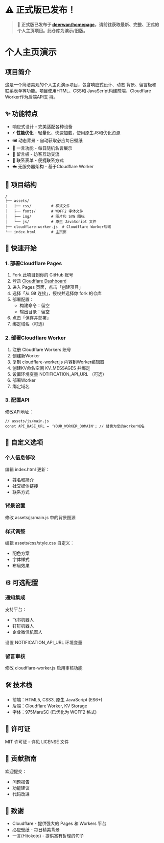 # ⚠️ 正式版已发布！

> 🚀 **正式版已发布于 [deerwan/homepage](https://github.com/deerwan/homepage)，请前往获取最新、完整、正式的个人主页项目。此仓库为演示/旧版。**

# 个人主页演示

## 项目简介

这是一个简洁美观的个人主页演示项目，包含响应式设计、动态
背景、留言板和联系表单等功能。项目使用HTML、CSS和
JavaScript构建前端，Cloudflare Worker作为后端API支
持。

## ✨ 功能特点

- 响应式设计 - 完美适配各种设备
- ⚡ **性能优化** - 轻量化、快速加载，使用原生JS和优化资源
- 🖼️ 动态背景 - 自动获取必应每日壁纸
- 💬 一言功能 - 每日随机名言展示
- 📝 留言板 - 访客互动交流
- 📧 联系表单 - 便捷联系方式
- ☁️ 无服务器架构 - 基于Cloudflare Worker

## 📂 项目结构

```
/
├── assets/
│   ├── css/         # 样式文件
│   ├── fonts/       # WOFF2 字体文件
│   ├── img/         # 图片和 SVG 图标
│   └── js/          # 原生 JavaScript 文件
├── cloudflare-worker.js  # Cloudflare Worker后端
└── index.html       # 主页面
```

## 🚀 快速开始

### 1. 部署Cloudflare Pages

1. Fork 此项目到你的 GitHub 账号
2. 登录 [Cloudflare Dashboard](https://dash.cloudflare.com)
3. 进入 Pages 页面，点击「创建项目」
4. 选择「从 Git 连接」，授权并选择你 fork 的仓库
5. 部署配置：
   - 构建命令：留空
   - 输出目录：留空
6. 点击「保存并部署」
7. 绑定域名（可选）

### 2. 部署Cloudflare Worker

1. 注册 Cloudflare Workers 账号
2. 创建新Worker
3. 复制 cloudflare-worker.js 内容到Worker编辑器
4. 创建KV命名空间 KV_MESSAGES 并绑定
5. 设置环境变量 NOTIFICATION_API_URL （可选）
6. 部署Worker
7. 绑定域名

### 3. 配置API

修改API地址：

```
// assets/js/main.js
const API_BASE_URL = 'YOUR_WORKER_DOMAIN'; // 替换为您的Worker域名
```


## 🎨 自定义选项

### 个人信息修改

编辑 index.html 更新：

- 姓名和简介
- 社交媒体链接
- 联系方式

### 背景设置

修改 assets/js/main.js 中的背景图源

### 样式调整

编辑 assets/css/style.css 自定义：

- 配色方案
- 字体样式
- 布局效果

## ⚙️ 可选配置

### 通知集成

支持平台：

- 飞书机器人
- 钉钉机器人
- 企业微信机器人

设置 NOTIFICATION_API_URL 环境变量

### 留言审核

修改 cloudflare-worker.js 启用审核功能

## 🛠️ 技术栈

- 前端：HTML5, CSS3, 原生 JavaScript (ES6+)
- 后端：Cloudflare Worker, KV Storage
- 字体：975MaruSC (已优化为 WOFF2 格式)

## 📜 许可证

MIT 许可证 - 详见 LICENSE 文件

## 🤝 贡献指南

欢迎提交：

- 问题报告
- 功能建议
- 代码改进

## 🙏 致谢

- Cloudflare - 提供强大的 Pages 和 Workers 平台
- 必应壁纸 - 每日精美背景
- 一言(Hitokoto) - 提供富有哲理的句子

